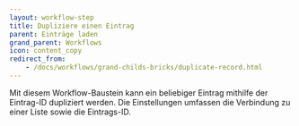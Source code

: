 ```yaml
---
layout: workflow-step
title: Dupliziere einen Eintrag
parent: Einträge laden
grand_parent: Workflows
icon: content_copy
redirect_from:
    - /docs/workflows/grand-childs-bricks/duplicate-record.html
---
```


Mit diesem Workflow-Baustein kann ein beliebiger Eintrag mithilfe der Eintrag-ID dupliziert werden.
Die Einstellungen umfassen die Verbindung zu einer Liste sowie die Eintrags-ID.
